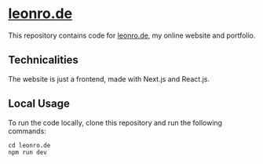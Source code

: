 # [leonro.de](https://leonro.de)

This repository contains code for [leonro.de](https://leonro.de), my online website and portfolio.

## Technicalities

The website is just a frontend, made with Next.js and React.js.

## Local Usage

To run the code locally, clone this repository and run the following commands:
```
cd leonro.de
npm run dev
```
